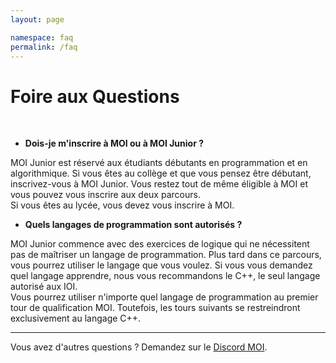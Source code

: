 ```yaml
---
layout: page

namespace: faq
permalink: /faq
---
```


<h1 class="page-title">Foire aux Questions</h1>

<br>

* <strong> Dois-je m'inscrire à MOI ou à MOI Junior ? </strong>

MOI Junior est réservé aux étudiants débutants en programmation et en algorithmique. Si vous êtes au collège et que vous pensez être débutant,
inscrivez-vous à MOI Junior. Vous restez tout de même éligible à MOI et vous pouvez vous inscrire aux deux parcours. <br>
Si vous êtes au lycée, vous devez vous inscrire à MOI.

* <strong> Quels langages de programmation sont autorisés ? </strong>

MOI Junior commence avec des exercices de logique qui ne nécessitent pas de maîtriser un langage de programmation. Plus tard dans ce parcours, vous pourrez utiliser le langage que vous voulez. Si vous vous demandez quel langage apprendre, nous vous recommandons le C++, le seul langage autorisé aux IOI.<br>
Vous pourrez utiliser n'importe quel langage de programmation au premier tour de qualification MOI. Toutefois, les tours suivants se restreindront exclusivement au langage C++.

<hr>

<div class="text-center"> Vous avez d'autres questions ? Demandez sur le <a href="https://discord.gg/SghCZEnsjP" target="_blank"> <span class="fab fa-discord"></span> Discord MOI</a>.</div>